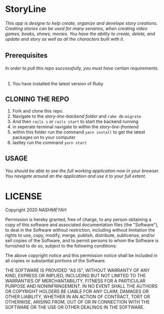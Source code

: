 # StoryLine
###### This app is designe to help create, organize and develope story creations. Creating stories can be used for many senarios, when creating video games, books, shows, movies. You have the ability to create, delete, and update and story as well as all the characters built with it.

## Prerequisites
###### In order to pull this repo successfully, you must have certian requirements.
1. You have installed the latest version of Ruby


## CLONING THE REPO
1. Fork and clone this repo.
1. Navigate to the *story-line-backend folder* and ` rake db:migrate `
1. And then `rails s` or ` rails start ` to start the backend running 
1. in seperate terminal navigate to within the *story-line-frontend*
1. within this folder run the command ` yarn install ` to get the latest packages on to your computer
1. lastley run the command ` yarn start `

## USAGE
###### You should be able to see the full working application now in your browser. You navigate around an the application and use it to your full extent.

# LICENSE
Copyright 2020 *NASHMEYAH*

Permission is hereby granted, free of charge, to any person obtaining a copy of this software and associated documentation files (the "Software"), to deal in the Software without restriction, including without limitation the rights to use, copy, modify, merge, publish, distribute, sublicense, and/or sell copies of the Software, and to permit persons to whom the Software is furnished to do so, subject to the following conditions:

The above copyright notice and this permission notice shall be included in all copies or substantial portions of the Software.

THE SOFTWARE IS PROVIDED "AS IS", WITHOUT WARRANTY OF ANY KIND, EXPRESS OR IMPLIED, INCLUDING BUT NOT LIMITED TO THE WARRANTIES OF MERCHANTABILITY, FITNESS FOR A PARTICULAR PURPOSE AND NONINFRINGEMENT. IN NO EVENT SHALL THE AUTHORS OR COPYRIGHT HOLDERS BE LIABLE FOR ANY CLAIM, DAMAGES OR OTHER LIABILITY, WHETHER IN AN ACTION OF CONTRACT, TORT OR OTHERWISE, ARISING FROM, OUT OF OR IN CONNECTION WITH THE SOFTWARE OR THE USE OR OTHER DEALINGS IN THE SOFTWARE.
